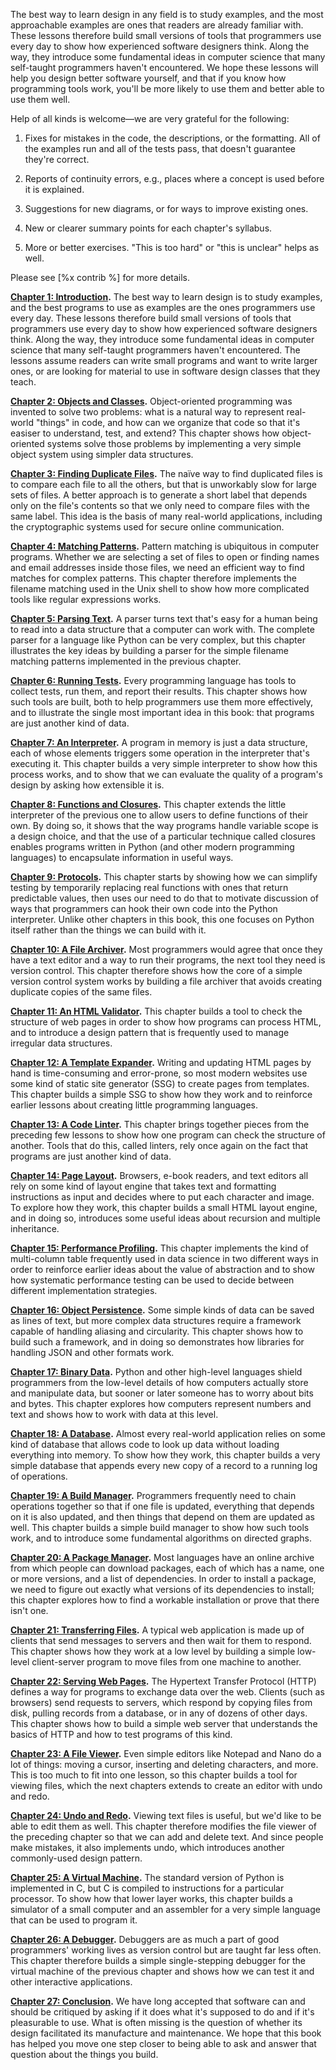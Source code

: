The best way to learn design in any field is to study examples,
and the most approachable examples are ones that readers are already familiar with.
These lessons therefore build small versions
of tools that programmers use every day
to show how experienced software designers think.
Along the way,
they introduce some fundamental ideas in computer science
that many self-taught programmers haven't encountered.
We hope these lessons will help you design better software yourself,
and that if you know how programming tools work,
you'll be more likely to use them
and better able to use them well.

Help of all kinds is welcome—we are very grateful for the following:

1.  Fixes for mistakes in the code, the descriptions, or the formatting.
    All of the examples run and all of the tests pass,
    that doesn't guarantee they're correct.

1.  Reports of continuity errors,
    e.g.,
    places where a concept is used before it is explained.

1.  Suggestions for new diagrams, or for ways to improve existing ones.

1.  New or clearer summary points for each chapter's syllabus.

1.  More or better exercises.
    "This is too hard" or "this is unclear" helps as well.

Please see [%x contrib %] for more details.

**[Chapter 1: Introduction](@root/intro/).**
The best way to learn design is to study examples, and the best programs to use as examples are the ones programmers use every day. These lessons therefore build small versions of tools that programmers use every day to show how experienced software designers think. Along the way, they introduce some fundamental ideas in computer science that many self-taught programmers haven't encountered. The lessons assume readers can write small programs and want to write larger ones, or are looking for material to use in software design classes that they teach.

**[Chapter 2: Objects and Classes](@root/oop/).**
Object-oriented programming was invented to solve two problems: what is a natural way to represent real-world "things" in code, and how can we organize that code so that it's easiser to understand, test, and extend? This chapter shows how object-oriented systems solve those problems by implementing a very simple object system using simpler data structures.

**[Chapter 3: Finding Duplicate Files](@root/dup/).**
The naïve way to find duplicated files is to compare each file to all the others, but that is unworkably slow for large sets of files. A better approach is to generate a short label that depends only on the file's contents so that we only need to compare files with the same label. This idea is the basis of many real-world applications, including the cryptographic systems used for secure online communication.

**[Chapter 4: Matching Patterns](@root/glob/).**
Pattern matching is ubiquitous in computer programs. Whether we are selecting a set of files to open or finding names and email addresses inside those files, we need an efficient way to find matches for complex patterns. This chapter therefore implements the filename matching used in the Unix shell to show how more complicated tools like regular expressions works.

**[Chapter 5: Parsing Text](@root/parse/).**
A parser turns text that's easy for a human being to read into a data structure that a computer can work with. The complete parser for a language like Python can be very complex, but this chapter illustrates the key ideas by building a parser for the simple filename matching patterns implemented in the previous chapter.

**[Chapter 6: Running Tests](@root/test/).**
Every programming language has tools to collect tests, run them, and report their results. This chapter shows how such tools are built, both to help programmers use them more effectively, and to illustrate the single most important idea in this book: that programs are just another kind of data.

**[Chapter 7: An Interpreter](@root/interp/).**
A program in memory is just a data structure, each of whose elements triggers some operation in the interpreter that's executing it. This chapter builds a very simple interpreter to show how this process works, and to show that we can evaluate the quality of a program's design by asking how extensible it is.

**[Chapter 8: Functions and Closures](@root/func/).**
This chapter extends the little interpreter of the previous one to allow users to define functions of their own. By doing so, it shows that the way programs handle variable scope is a design choice, and that the use of a particular technique called closures enables programs written in Python (and other modern programming languages) to encapsulate information in useful ways.

**[Chapter 9: Protocols](@root/protocols/).**
This chapter starts by showing how we can simplify testing by temporarily replacing real functions with ones that return predictable values, then uses our need to do that to motivate discussion of ways that programmers can hook their own code into the Python interpreter. Unlike other chapters in this book, this one focuses on Python itself rather than the things we can build with it.

**[Chapter 10: A File Archiver](@root/archive/).**
Most programmers would agree that once they have a text editor and a way to run their programs, the next tool they need is version control. This chapter therefore shows how the core of a simple version control system works by building a file archiver that avoids creating duplicate copies of the same files.

**[Chapter 11: An HTML Validator](@root/check/).**
This chapter builds a tool to check the structure of web pages in order to show how programs can process HTML, and to introduce a design pattern that is frequently used to manage irregular data structures.

**[Chapter 12: A Template Expander](@root/template/).**
Writing and updating HTML pages by hand is time-consuming and error-prone, so most modern websites use some kind of static site generator (SSG) to create pages from templates. This chapter builds a simple SSG to show how they work and to reinforce earlier lessons about creating little programming languages.

**[Chapter 13: A Code Linter](@root/lint/).**
This chapter brings together pieces from the preceding few lessons to show how one program can check the structure of another. Tools that do this, called linters, rely once again on the fact that programs are just another kind of data.

**[Chapter 14: Page Layout](@root/layout/).**
Browsers, e-book readers, and text editors all rely on some kind of layout engine that takes text and formatting instructions as input and decides where to put each character and image. To explore how they work, this chapter builds a small HTML layout engine, and in doing so, introduces some useful ideas about recursion and multiple inheritance.

**[Chapter 15: Performance Profiling](@root/perf/).**
This chapter implements the kind of multi-column table frequently used in data science in two different ways in order to reinforce earlier ideas about the value of abstraction and to show how systematic performance testing can be used to decide between different implementation strategies.

**[Chapter 16: Object Persistence](@root/persist/).**
Some simple kinds of data can be saved as lines of text, but more complex data structures require a framework capable of handling aliasing and circularity. This chapter shows how to build such a framework, and in doing so demonstrates how libraries for handling JSON and other formats work.

**[Chapter 17: Binary Data](@root/binary/).**
Python and other high-level languages shield programmers from the low-level details of how computers actually store and manipulate data, but sooner or later someone has to worry about bits and bytes. This chapter explores how computers represent numbers and text and shows how to work with data at this level.

**[Chapter 18: A Database](@root/db/).**
Almost every real-world application relies on some kind of database that allows code to look up data without loading everything into memory. To show how they work, this chapter builds a very simple database that appends every new copy of a record to a running log of operations.

**[Chapter 19: A Build Manager](@root/build/).**
Programmers frequently need to chain operations together so that if one file is updated, everything that depends on it is also updated, and then things that depend on them are updated as well. This chapter builds a simple build manager to show how such tools work, and to introduce some fundamental algorithms on directed graphs.

**[Chapter 20: A Package Manager](@root/pack/).**
Most languages have an online archive from which people can download packages, each of which has a name, one or more versions, and a list of dependencies. In order to install a package, we need to figure out exactly what versions of its dependencies to install; this chapter explores how to find a workable installation or prove that there isn't one.

**[Chapter 21: Transferring Files](@root/ftp/).**
A typical web application is made up of clients that send messages to servers and then wait for them to respond. This chapter shows how they work at a low level by building a simple low-level client-server program to move files from one machine to another.

**[Chapter 22: Serving Web Pages](@root/http/).**
The Hypertext Transfer Protocol (HTTP) defines a way for programs to exchange data over the web. Clients (such as browsers) send requests to servers, which respond by copying files from disk, pulling records from a database, or in any of dozens of other days. This chapter shows how to build a simple web server that understands the basics of HTTP and how to test programs of this kind.

**[Chapter 23: A File Viewer](@root/viewer/).**
Even simple editors like Notepad and Nano do a lot of things: moving a cursor, inserting and deleting characters, and more. This is too much to fit into one lesson, so this chapter builds a tool for viewing files, which the next chapters extends to create an editor with undo and redo.

**[Chapter 24: Undo and Redo](@root/undo/).**
Viewing text files is useful, but we'd like to be able to edit them as well. This chapter therefore modifies the file viewer of the preceding chapter so that we can add and delete text. And since people make mistakes, it also implements undo, which introduces another commonly-used design pattern.

**[Chapter 25: A Virtual Machine](@root/vm/).**
The standard version of Python is implemented in C, but C is compiled to instructions for a particular processor. To show how that lower layer works, this chapter builds a simulator of a small computer and an assembler for a very simple language that can be used to program it.

**[Chapter 26: A Debugger](@root/debugger/).**
Debuggers are as much a part of good programmers' working lives as version control but are taught far less often. This chapter therefore builds a simple single-stepping debugger for the virtual machine of the previous chapter and shows how we can test it and other interactive applications.

**[Chapter 27: Conclusion](@root/finale/).**
We have long accepted that software can and should be critiqued by asking if it does what it's supposed to do and if it's pleasurable to use. What is often missing is the question of whether its design facilitated its manufacture and maintenance. We hope that this book has helped you move one step closer to being able to ask and answer that question about the things you build.
